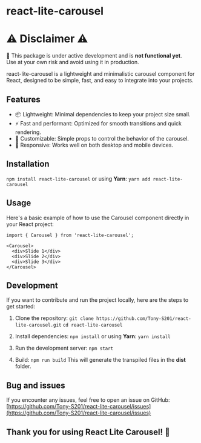 # react-lite-carousel

# ⚠️ **Disclaimer** ⚠️

🚧 This package is under active development and is **not functional yet**.  
Use at your own risk and avoid using it in production.

react-lite-carousel is a lightweight and minimalistic carousel component for React, designed to be simple, fast, and easy to integrate into your projects.

## Features
- 📦 Lightweight: Minimal dependencies to keep your project size small.
- ⚡ Fast and performant: Optimized for smooth transitions and quick rendering.
- 🎨 Customizable: Simple props to control the behavior of the carousel.
- 📱 Responsive: Works well on both desktop and mobile devices.

## Installation

`npm install react-lite-carousel`
or using **Yarn**:
`yarn add react-lite-carousel`

## Usage

Here's a basic example of how to use the Carousel component directly in your React project:

```
import { Carousel } from 'react-lite-carousel';

<Carousel>
  <div>Slide 1</div>
  <div>Slide 2</div>
  <div>Slide 3</div>
</Carousel>
```

## Development

If you want to contribute and run the project locally, here are the steps to get started:

1. Clone the repository:
`git clone https://github.com/Tony-S201/react-lite-carousel.git`
`cd react-lite-carousel`

2. Install dependencies:
`npm install`
or using **Yarn**:
`yarn install`

3. Run the development server:
`npm start`

4. Build:
`npm run build`
This will generate the transpiled files in the **dist** folder.

## Bug and issues

If you encounter any issues, feel free to open an issue on GitHub:
[https://github.com/Tony-S201/react-lite-carousel/issues](https://github.com/Tony-S201/react-lite-carousel/issues)

## Thank you for using React Lite Carousel! 🎉
